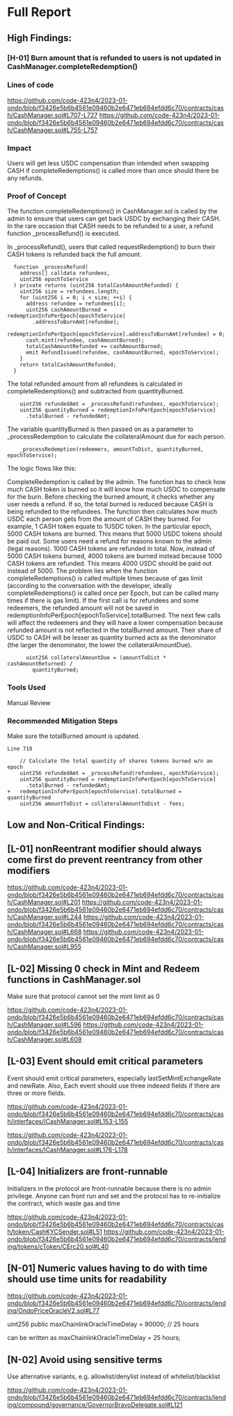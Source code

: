 # Full Report

## High Findings:

### [H-01] Burn amount that is refunded to users is not updated in CashManager.completeRedemption()

### Lines of code
https://github.com/code-423n4/2023-01-ondo/blob/f3426e5b6b4561e09460b2e6471eb694efdd6c70/contracts/cash/CashManager.sol#L707-L727
https://github.com/code-423n4/2023-01-ondo/blob/f3426e5b6b4561e09460b2e6471eb694efdd6c70/contracts/cash/CashManager.sol#L755-L757

### Impact
Users will get less USDC compensation than intended when swapping CASH if completeRedemptions() is called more than once should there be any refunds.

### Proof of Concept
The function completeRedemptions() in CashManager.sol is called by the admin to ensure that users can get back USDC by exchanging their CASH. In the rare occasion that CASH needs to be refunded to a user, a refund function _processRefund() is executed.

In _processRefund(), users that called requestRedemption() to burn their CASH tokens is refunded back the full amount.
```
  function _processRefund(
    address[] calldata refundees,
    uint256 epochToService
  ) private returns (uint256 totalCashAmountRefunded) {
    uint256 size = refundees.length;
    for (uint256 i = 0; i < size; ++i) {
      address refundee = refundees[i];
      uint256 cashAmountBurned = redemptionInfoPerEpoch[epochToService]
        .addressToBurnAmt[refundee];
      redemptionInfoPerEpoch[epochToService].addressToBurnAmt[refundee] = 0;
      cash.mint(refundee, cashAmountBurned);
      totalCashAmountRefunded += cashAmountBurned;
      emit RefundIssued(refundee, cashAmountBurned, epochToService);
    }
    return totalCashAmountRefunded;
  }
```
The total refunded amount from all refundees is calculated in completeRedemptions() and subtracted from quantityBurned.
```
    uint256 refundedAmt = _processRefund(refundees, epochToService);
    uint256 quantityBurned = redemptionInfoPerEpoch[epochToService]
      .totalBurned - refundedAmt;
```
The variable quantityBurned is then passed on as a parameter to _processRedemption to calculate the collateralAmount due for each person.
```
    _processRedemption(redeemers, amountToDist, quantityBurned, epochToService);
```
The logic flows like this:

CompleteRedemption is called by the admin. The function has to check how much CASH token is burned so it will know how much USDC to compensate for the burn.
Before checking the burned amount, it checks whether any user needs a refund. If so, the total burned is reduced because CASH is being refunded to the refundees.
The function then calculates how much USDC each person gets from the amount of CASH they burned.
For example, 1 CASH token equate to 1USDC token.
In the particular epoch, 5000 CASH tokens are burned. This means that 5000 USDC tokens should be paid out.
Some users need a refund for reasons known to the admin (legal reasons). 1000 CASH tokens are refunded in total.
Now, instead of 5000 CASH tokens burned, 4000 tokens are burned instead because 1000 CASH tokens are refunded.
This means 4000 USDC should be paid out instead of 5000.
The problem lies when the function completeRedemptions() is called multiple times because of gas limit (according to the conversation with the developer, ideally completeRedemptions() is called once per Epoch, but can be called many times if there is gas limit). If the first call is for refundees and some redeemers, the refunded amount will not be saved in redemptionInfoPerEpoch[epochToService].totalBurned. The next few calls will affect the redeemers and they will have a lower compensation because refunded amount is not reflected in the totalBurned amount. Their share of USDC to CASH will be lesser as quantity burned acts as the denominator (the larger the denominator, the lower the collateralAmountDue).
```
      uint256 collateralAmountDue = (amountToDist * cashAmountReturned) /
        quantityBurned;
```
### Tools Used
Manual Review

### Recommended Mitigation Steps
Make sure the totalBurned amount is updated.
```
Line 719

    // Calculate the total quantity of shares tokens burned w/n an epoch
    uint256 refundedAmt = _processRefund(refundees, epochToService);
    uint256 quantityBurned = redemptionInfoPerEpoch[epochToService]
      .totalBurned - refundedAmt;
+   redemptionInfoPerEpoch[epochToService].totalBurned = quantityBurned
    uint256 amountToDist = collateralAmountToDist - fees;
```

## Low and Non-Critical Findings: 

## [L-01] nonReentrant modifier should always come first do prevent reentrancy from other modifiers
https://github.com/code-423n4/2023-01-ondo/blob/f3426e5b6b4561e09460b2e6471eb694efdd6c70/contracts/cash/CashManager.sol#L201 https://github.com/code-423n4/2023-01-ondo/blob/f3426e5b6b4561e09460b2e6471eb694efdd6c70/contracts/cash/CashManager.sol#L244 https://github.com/code-423n4/2023-01-ondo/blob/f3426e5b6b4561e09460b2e6471eb694efdd6c70/contracts/cash/CashManager.sol#L668 https://github.com/code-423n4/2023-01-ondo/blob/f3426e5b6b4561e09460b2e6471eb694efdd6c70/contracts/cash/CashManager.sol#L955

## [L-02] Missing 0 check in Mint and Redeem functions in CashManager.sol
Make sure that protocol cannot set the mint limit as 0

https://github.com/code-423n4/2023-01-ondo/blob/f3426e5b6b4561e09460b2e6471eb694efdd6c70/contracts/cash/CashManager.sol#L596 https://github.com/code-423n4/2023-01-ondo/blob/f3426e5b6b4561e09460b2e6471eb694efdd6c70/contracts/cash/CashManager.sol#L609

## [L-03] Event should emit critical parameters
Event should emit critical parameters, especially lastSetMintExchangeRate and newRate. Also, Each event should use three indexed fields if there are three or more fields.

https://github.com/code-423n4/2023-01-ondo/blob/f3426e5b6b4561e09460b2e6471eb694efdd6c70/contracts/cash/interfaces/ICashManager.sol#L153-L155

https://github.com/code-423n4/2023-01-ondo/blob/f3426e5b6b4561e09460b2e6471eb694efdd6c70/contracts/cash/interfaces/ICashManager.sol#L176-L178

## [L-04] Initializers are front-runnable
Initializers in the protocol are front-runnable because there is no admin privilege. Anyone can front run and set and the protocol has to re-initialize the contract, which waste gas and time

https://github.com/code-423n4/2023-01-ondo/blob/f3426e5b6b4561e09460b2e6471eb694efdd6c70/contracts/cash/token/CashKYCSender.sol#L51 https://github.com/code-423n4/2023-01-ondo/blob/f3426e5b6b4561e09460b2e6471eb694efdd6c70/contracts/lending/tokens/cToken/CErc20.sol#L40

## [N-01] Numeric values having to do with time should use time units for readability
https://github.com/code-423n4/2023-01-ondo/blob/f3426e5b6b4561e09460b2e6471eb694efdd6c70/contracts/lending/OndoPriceOracleV2.sol#L77

uint256 public maxChainlinkOracleTimeDelay = 90000; // 25 hours

can be written as maxChainlinkOracleTimeDelay = 25 hours;

## [N-02] Avoid using sensitive terms
Use alternative variants, e.g. allowlist/denylist instead of whitelist/blacklist

https://github.com/code-423n4/2023-01-ondo/blob/f3426e5b6b4561e09460b2e6471eb694efdd6c70/contracts/lending/compound/governance/GovernorBravoDelegate.sol#L121
